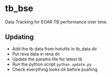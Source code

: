 # tb_bse
Data Tracking for EOAR TB performance over time.


## Updating
- Add the tb data from hotutils in tb_data dir
- Put reva data in reva dir
- Update the params file for latest tb
- Run the python script
```python update.py```
- Check everything looks ok before pushing
